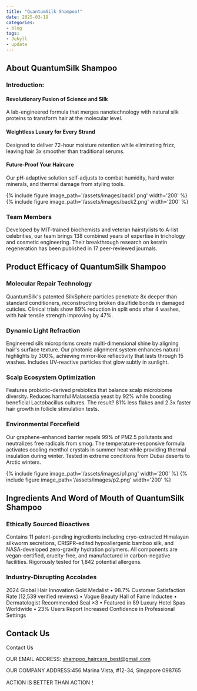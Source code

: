 ```yaml
---
title: "QuantumSilk Shampoo!"
date: 2025-03-19
categories:
- blog
tags:
- Jekyll
- update
---
```


## About QuantumSilk Shampoo

### Introduction:

#### Revolutionary Fusion of Science and Silk

A lab-engineered formula that merges nanotechnology with natural silk proteins to transform hair at the molecular level.

#### Weightless Luxury for Every Strand

Designed to deliver 72-hour moisture retention while eliminating frizz, leaving hair 3x smoother than traditional serums.

#### Future-Proof Your Haircare

Our pH-adaptive solution self-adjusts to combat humidity, hard water minerals, and thermal damage from styling tools.

{% include figure image_path='/assets/images/back1.png' width='200' %}
{% include figure image_path='/assets/images/back2.png' width='200' %}

### Team Members

Developed by MIT-trained biochemists and veteran hairstylists to A-list celebrities, our team brings 138 combined years of expertise in trichology and cosmetic engineering. Their breakthrough research on keratin regeneration has been published in 17 peer-reviewed journals.

## Product Efficacy of QuantumSilk Shampoo

### Molecular Repair Technology
QuantumSilk's patented SilkSphere particles penetrate 8x deeper than standard conditioners, reconstructing broken disulfide bonds in damaged cuticles. Clinical trials show 89% reduction in split ends after 4 washes, with hair tensile strength improving by 47%.

### Dynamic Light Refraction
Engineered silk microprisms create multi-dimensional shine by aligning hair's surface texture. Our photonic alignment system enhances natural highlights by 300%, achieving mirror-like reflectivity that lasts through 15 washes. Includes UV-reactive particles that glow subtly in sunlight.

### Scalp Ecosystem Optimization
Features probiotic-derived prebiotics that balance scalp microbiome diversity. Reduces harmful Malassezia yeast by 92% while boosting beneficial Lactobacillus cultures. The result? 81% less flakes and 2.3x faster hair growth in follicle stimulation tests.

### Environmental Forcefield
Our graphene-enhanced barrier repels 99% of PM2.5 pollutants and neutralizes free radicals from smog. The temperature-responsive formula activates cooling menthol crystals in summer heat while providing thermal insulation during winter. Tested in extreme conditions from Dubai deserts to Arctic winters.

{% include figure image_path='/assets/images/p1.png' width='200' %}
{% include figure image_path='/assets/images/p2.png' width='200' %}

## Ingredients And Word of Mouth of QuantumSilk Shampoo

### Ethically Sourced Bioactives
Contains 11 patent-pending ingredients including cryo-extracted Himalayan silkworm secretions, CRISPR-edited hypoallergenic bamboo silk, and NASA-developed zero-gravity hydration polymers. All components are vegan-certified, cruelty-free, and manufactured in carbon-negative facilities. Rigorously tested for 1,842 potential allergens.

### Industry-Disrupting Accolades
2024 Global Hair Innovation Gold Medalist • 98.7% Customer Satisfaction Rate (12,539 verified reviews) • Vogue Beauty Hall of Fame Inductee • Dermatologist Recommended Seal ×3 • Featured in 89 Luxury Hotel Spas Worldwide • 23% Users Report Increased Confidence in Professional Settings

## Contack Us

Contact Us

OUR EMAIL ADDRESS: shampoo_haircare_best@gmail.com

OUR COMPANY ADDRESS:456 Marina Vista, #12-34, Singapore 098765

ACTION IS BETTER THAN ACTION！
